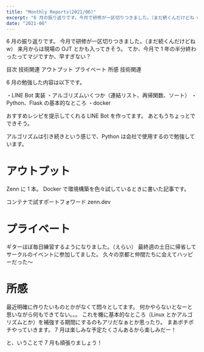 ```yaml
---
title: "Monthly Reports(2021/06)"
excerpt: "6 月の振り返りです。今月で研修が一区切りつきました。（まだ続くんだけどね w）来月からは現場の OJT とかも入ってきそう。"
date: "2021-06"
---
```


6 月の振り返りです。
今月で研修が一区切りつきました。（まだ続くんだけどね w）
来月からは現場の OJT とかも入ってきそう。
てか、今月で 1 年の半分終わったってマジですか、早すぎない？

目次
技術関連
アウトプット
プライベート
所感
技術関連

6 月の勉強した内容は以下です。

・LINE Bot 実装
・アルゴリズムいくつか（連結リスト、再帰関数、ソート）
・Python、Flask の基本的なところ
・docker

おすすめレシピを提示してくれる LINE Bot を作ってます。
あともうちょっとでできそう。

アルゴリズムは引き続きという感じで、Python は会社で使用するので勉強しています。

# アウトプット

Zenn に 1 本。
Docker で環境構築を色々試しているときに書いた記事です。

コンテナで試すポートフォワード
zenn.dev

# プライベート

ギターほぼ毎日練習するようになりました。（えらい）
最終週の土日に帰省してサークルのイベントに参加してました。
久々の京都と仲間たちに会えてハッピーだった〜

# 所感

最近明確に作りたいものとかがなくて悶々としてます。
何かやらないとなーと思いながら何もできてない。。。
これを機に基本的なところ（Linux とかアルゴリズムとか）を補強する期間にするのもアリだなぁとか思ったり。
まあボチボチやっていきます。
7 月は楽しみな予定たくさんあるから楽しみだー！

と、いうことで 7 月も頑張りましょう！
